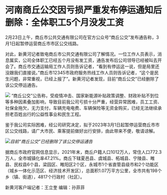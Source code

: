 # 河南商丘公交因亏损严重发布停运通知后删除：全体职工5个月没发工资

2月23日上午，商丘市公共交通有限公司在官方公众号“商丘公交”发布通告称，3月1日起暂停运营商丘市市区公交线路。

对此，新黄河记者致电商丘市公共交通有限公司了解情况。一位工作人员表示，消息属实，公司全体职工已经五个月没有发工资，通告发布后公司领导已经被叫去开会了。商丘市交通运输局工作人员则告诉记者，“看到有停运这一说，但是局里还没跟我们直接说。”商丘市12345市政府服务热线工作人员则告诉记者，“这个是民生问题，非常重视，已经上报了”。新黄河记者发现，目前“商丘公交”已经删除了该公交停运通告。

![](https://inews.gtimg.com/om_bt/O9g9ou0_tB3WHVPxUGPwvnXRiaTsC_fsU4Sqy2GUxBXagAA/1000)
“商丘公交”公告称，受疫情冲击、国家新能源补贴政策调整、财政补贴不到位等多种因素叠加影响，导致目前我公司亏损十分严重，经营异常困难，员工工资、社保金拖欠，无力支付，车辆充电电费、车辆保险等无资金购买，已经无法继续承担老百姓出行的公益性事业和民生工程。

鉴于我公司实际困难，经公司研究决定，拟于2023年3月1日起暂停运营商丘市市区公交线路，请广大市民、乘客提前做好出行安排，由此带来不便，敬请谅解。

![](https://inews.gtimg.com/om_bt/OqR3ghL9sxF4Bg9Tpy1IRG2HvfPMPUvBcNVdQYUfiui_8AA/1000)_目前“商丘公交”已经删除了该公交停运通告_

据商丘市政府官网信息显示，2021年末，商丘户籍人口1012万人，常住人口772.3万人，全市城镇化率47.21%。商丘下辖夏邑县、虞城县、柘城县、宁陵县、睢县、民权县6个县，梁园区、睢阳区2个区，永城市1个省直管县级市和2个功能区（城乡一体化示范区、经济技术开发区），总面积1.07万平方公里，全市共有198个乡（镇、街道），4817个行政村（社区）。

新黄河客户端记者：王立奎 编辑：孙菲菲

